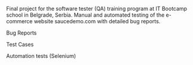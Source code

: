 Final project for the software tester (QA) training program at IT Bootcamp school in Belgrade, Serbia.
Manual and automated testing of the e-commerce website saucedemo.com with detailed bug reports.


Bug Reports

Test Cases

Automation tests (Selenium)



